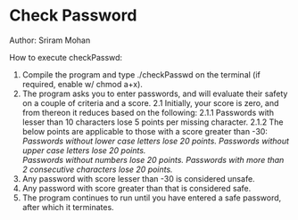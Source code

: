 # Check Password

Author: Sriram Mohan

How to execute checkPasswd:
  1. Compile the program and type ./checkPasswd on the terminal (if required, enable w/ chmod a+x).
  2. The program asks you to enter passwords, and will evaluate their safety on a couple of criteria and a score.
   2.1 Initially, your score is zero, and from thereon it reduces based on the following:
     2.1.1 Passwords with lesser than 10 characters lose 5 points per missing character. 
     2.1.2 The below points are applicable to those with a score greater than -30:
        *Passwords without lower case letters lose 20 points.
        Passwords without upper case letters lose 20 points.       
        Passwords without numbers lose 20 points.
        Passwords with more than 2 consecutive characters lose 20 points.*   
  3. Any password with score lesser than -30 is considered unsafe.
  4. Any password with score greater than that is considered safe.
  5. The program continues to run until you have entered a safe password, after which it terminates.
     
